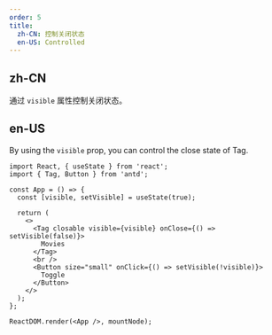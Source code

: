 ```yaml
---
order: 5
title:
  zh-CN: 控制关闭状态
  en-US: Controlled
---
```


## zh-CN

通过 `visible` 属性控制关闭状态。

## en-US

By using the `visible` prop, you can control the close state of Tag.

```tsx
import React, { useState } from 'react';
import { Tag, Button } from 'antd';

const App = () => {
  const [visible, setVisible] = useState(true);

  return (
    <>
      <Tag closable visible={visible} onClose={() => setVisible(false)}>
        Movies
      </Tag>
      <br />
      <Button size="small" onClick={() => setVisible(!visible)}>
        Toggle
      </Button>
    </>
  );
};

ReactDOM.render(<App />, mountNode);
```
